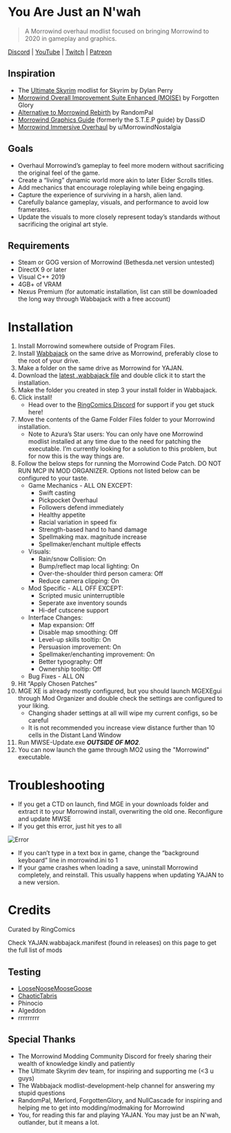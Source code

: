 # You Are Just an N'wah
> A Morrowind overhaul modlist focused on bringing Morrowind to 2020 in gameplay and graphics.

[Discord](http://discord.gg/6wusMF6) | [YouTube](https://www.youtube.com/channel/UCif_YWnOGA1HLlkH_4rvIwA) | [Twitch](https://www.twitch.tv/ringcomics) | [Patreon](https://www.patreon.com/ringcomics)
## Inspiration
- The [Ultimate Skyrim](https://www.ultimateskyrim.com/) modlist for Skyrim by Dylan Perry
- [Morrowind Overall Improvement Suite Enhanced (MOISE)](https://www.fgsmodlists.com/moise) by Forgotten Glory
- [Alternative to Morrowind Rebirth](https://www.nexusmods.com/morrowind/mods/48812?tab=description) by RandomPal
- [Morrowind Graphics Guide](https://wiki.nexusmods.com/index.php/Morrowind_graphics_guide) (formerly the S.T.E.P guide) by DassiD
- [Morrowind Immersive Overhaul](https://docs.google.com/document/d/19n-4coZka9hcvzaufWSuv-SVbwHplXyhCE7BAhuzxUA) by u/MorrowindNostalgia
## Goals
- Overhaul Morrowind’s gameplay to feel more modern without sacrificing the original feel of the game.
- Create a “living” dynamic world more akin to later Elder Scrolls titles.
- Add mechanics that encourage roleplaying while being engaging.
- Capture the experience of surviving in a harsh, alien land.
- Carefully balance gameplay, visuals, and performance to avoid low framerates.
- Update the visuals to more closely represent today’s standards without sacrificing the original art style.
## Requirements
- Steam or GOG version of Morrowind (Bethesda.net version untested)
- DirectX 9 or later
- Visual C++ 2019
- 4GB+ of VRAM
- Nexus Premium (for automatic installation, list can still be downloaded the long way through Wabbajack with a free account)

# Installation
1. Install Morrowind somewhere outside of Program Files.
2. Install [Wabbajack](https://www.wabbajack.org/#/) on the same drive as Morrowind, preferably close to the root of your drive.
3. Make a folder on the same drive as Morrowind for YAJAN.
4. Download the [latest .wabbajack file](https://github.com/RingComics/yajan/releases/latest) and double click it to start the installation.
5. Make the folder you created in step 3 your install folder in Wabbajack.
6. Click install!
    - Head over to the [RingComics Discord](http://discord.gg/6wusMF6) for support if you get stuck here!
7. Move the contents of the Game Folder Files folder to your Morrowind installation.
    - Note to Azura’s Star users: You can only have one Morrowind modlist installed at any time due to the need for patching the executable. I’m currently looking for a solution to this problem, but for now this is the way things are.
8. Follow the below steps for running the Morrowind Code Patch. DO NOT RUN MCP IN MOD ORGANIZER. Options not listed below can be configured to your taste.
    - Game Mechanics - ALL ON EXCEPT:
      - Swift casting
      - Pickpocket Overhaul
      - Followers defend immediately
      - Healthy appetite
      - Racial variation in speed fix
      - Strength-based hand to hand damage
      - Spellmaking max. magnitude increase
      - Spellmaker/enchant multiple effects
    - Visuals:
      - Rain/snow Collision: On
      - Bump/reflect map local lighting: On
      - Over-the-shoulder third person camera: Off
      - Reduce camera clipping: On
    - Mod Specific - ALL OFF EXCEPT:
      - Scripted music uninterruptible
      - Seperate axe inventory sounds
      - Hi-def cutscene support
    - Interface Changes:
      - Map expansion: Off
      - Disable map smoothing: Off
      - Level-up skills tooltip: On
      - Persuasion improvement: On
      - Spellmaker/enchanting improvement: On
      - Better typography: Off
      - Ownership tooltip: Off
    - Bug Fixes - ALL ON
9. Hit “Apply Chosen Patches”
10. MGE XE is already mostly configured, but you should launch MGEXEgui through Mod Organizer and double check the settings are configured to your liking.
    - Changing shader settings at all will wipe my current configs, so be careful
    - It is not recommended you increase view distance further than 10 cells in the Distant Land Window
11. Run MWSE-Update.exe ***OUTSIDE OF MO2***.
12. You can now launch the game through MO2 using the "Morrowind" executable.


# Troubleshooting
- If you get a CTD on launch, find MGE in your downloads folder and extract it to your Morrowind install, overwriting the old one. Reconfigure and update MWSE
- If you get this error, just hit yes to all

![Error](https://cdn.discordapp.com/attachments/783306335675875329/809672689648140338/unknown.png)
- If you can’t type in a text box in game, change the “background keyboard” line in morrowind.ini to 1
- If your game crashes when loading a save, uninstall Morrowind completely, and reinstall. This usually happens when updating YAJAN to a new version.



# Credits
Curated by RingComics

Check YAJAN.wabbajack.manifest (found in releases) on this page to get the full list of mods
## Testing
- [LooseNooseMooseGoose](https://www.twitch.tv/loosenoosemoosegoose)
- [ChaoticTabris](https://www.twitch.tv/chaotictabris)
- Phinocio
- Algeddon
- rrrrrrrrr
## Special Thanks
- The Morrowind Modding Community Discord for freely sharing their wealth of knowledge kindly and patiently
- The Ultimate Skyrim dev team, for inspiring and supporting me (<3 u guys)
- The Wabbajack modlist-development-help channel for answering my stupid questions
- RandomPal, Merlord, ForgottenGlory, and NullCascade for inspiring and helping me to get into modding/modmaking for Morrowind
- You, for reading this far and playing YAJAN. You may just be an N'wah, outlander, but it means a lot.
